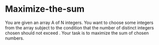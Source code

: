 # Maximize-the-sum
You are given an array A  of N  integers. You want to choose some integers from the array subject to the condition that the number of distinct integers chosen should not exceed . Your task is to maximize the sum of chosen numbers. 
